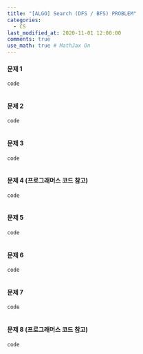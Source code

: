 ```yaml
---
title: "[ALGO] Search (DFS / BFS) PROBLEM"
categories: 
  - CS
last_modified_at: 2020-11-01 12:00:00
comments: true
use_math: true # MathJax On
---
```


#### 문제 1

`code`
```py

```
#### 문제 2

`code`
```py

```
#### 문제 3

`code`
```py

```
#### 문제 4 (프로그래머스 코드 참고)

`code`
```py

```
#### 문제 5

`code`
```py

```
#### 문제 6

`code`
```py

```
#### 문제 7

`code`
```py

```
#### 문제 8 (프로그래머스 코드 참고)

`code`
```py

```
